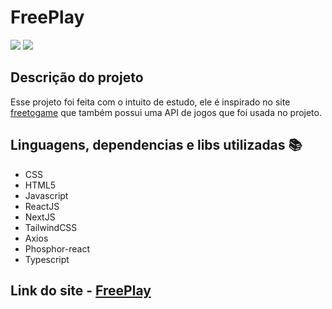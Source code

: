 <h1>FreePlay</h1> 

<p text-align="center">
  <img src="http://img.shields.io/static/v1?label=License&message=MIT&color=blueviolet&style=for-the-badge"/>
  <img src="http://img.shields.io/static/v1?label=STATUS&message=EM%20PROGRESSO&color=yellow&style=for-the-badge"/>
</p>

## Descrição do projeto 

<p id="descrição-do-projeto" text-align="justify">
  Esse projeto foi feita com o intuito de estudo, ele é inspirado no site <a href="https://www.freetogame.com/">freetogame</a> que também possui uma API de jogos que foi usada no projeto.
</p>

## Linguagens, dependencias e libs utilizadas :books:

- CSS
- HTML5
- Javascript
- ReactJS
- NextJS
- TailwindCSS
- Axios
- Phosphor-react
- Typescript

## Link do site - <a href="https://play-free-jet.vercel.app/">FreePlay</a>
